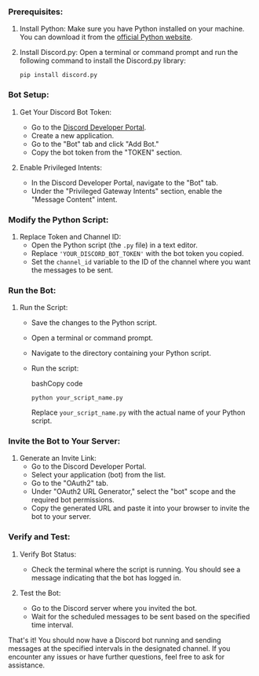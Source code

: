 ### Prerequisites:

1.  Install Python: Make sure you have Python installed on your machine. You can download it from the [official Python website](https://www.python.org/downloads/).

2.  Install Discord.py: Open a terminal or command prompt and run the following command to install the Discord.py library:

    `pip install discord.py`

### Bot Setup:

1.  Get Your Discord Bot Token:

    -   Go to the [Discord Developer Portal](https://discord.com/developers/applications).
    -   Create a new application.
    -   Go to the "Bot" tab and click "Add Bot."
    -   Copy the bot token from the "TOKEN" section.
2.  Enable Privileged Intents:

    -   In the Discord Developer Portal, navigate to the "Bot" tab.
    -   Under the "Privileged Gateway Intents" section, enable the "Message Content" intent.

### Modify the Python Script:

1.  Replace Token and Channel ID:
    -   Open the Python script (the `.py` file) in a text editor.
    -   Replace `'YOUR_DISCORD_BOT_TOKEN'` with the bot token you copied.
    -   Set the `channel_id` variable to the ID of the channel where you want the messages to be sent.

### Run the Bot:

1.  Run the Script:
    -   Save the changes to the Python script.

    -   Open a terminal or command prompt.

    -   Navigate to the directory containing your Python script.

    -   Run the script:

        bashCopy code

        `python your_script_name.py`

        Replace `your_script_name.py` with the actual name of your Python script.

### Invite the Bot to Your Server:

1.  Generate an Invite Link:
    -   Go to the Discord Developer Portal.
    -   Select your application (bot) from the list.
    -   Go to the "OAuth2" tab.
    -   Under "OAuth2 URL Generator," select the "bot" scope and the required bot permissions.
    -   Copy the generated URL and paste it into your browser to invite the bot to your server.

### Verify and Test:

1.  Verify Bot Status:

    -   Check the terminal where the script is running. You should see a message indicating that the bot has logged in.
2.  Test the Bot:

    -   Go to the Discord server where you invited the bot.
    -   Wait for the scheduled messages to be sent based on the specified time interval.

That's it! You should now have a Discord bot running and sending messages at the specified intervals in the designated channel. If you encounter any issues or have further questions, feel free to ask for assistance.

